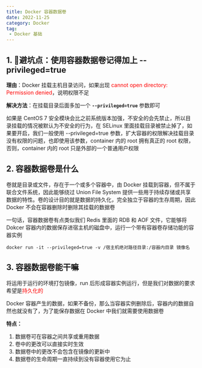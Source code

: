 ```yaml
---
title: Docker 容器数据卷
date: 2022-11-25
category: Docker
tag:
 - Docker 基础
---
```


## 1. 🚽避坑点：使用容器数据卷记得加上 --privileged=true

**理由**：Docker 挂载主机目录访问，如果出现 <font color="red">cannot open directory: Permission denied</font>，说明权限不足

**解决方法**：在挂载目录后面多加一个 **`--privileged=true`** 参数即可

如果是 CentOS 7 安全模块会比之前系统版本加强，不安全的会先禁止，所以目录挂载的情况被默认为不安全的行为，在 SELinux 里面挂载目录被禁止掉了，如果要开启，我们一般使用 --privileged=true 参数，扩大容器的权限解决挂载目录没有权限的问题，也即使用该参数，container 内的 root 拥有真正的 root 权限，否则，container 内的 root 只是外部的一个普通用户权限

## 2. 容器数据卷是什么

卷就是目录或文件，存在于一个或多个容器中，由 Docker 挂载到容器，但不属于联合文件系统，因此能够绕过 Union File System 提供一些用于持续存储或共享数据的特性。卷的设计目的就是数据的持久化，完全独立于容器的生存周期，因此 Docker 不会在容器删除时删除其挂载的数据卷

一句话，容器数据卷有点类似我们 Redis 里面的 RDB 和 AOF 文件，它能够将 Dokcer 容器内的数据保存进宿主机的磁盘中，运行一个带有容器卷存储功能的容器实例

```shell
docker run -it --privileged=true -v /宿主机绝对路径目录:/容器内目录 镜像名
```

## 3. 容器数据卷能干嘛

将运用于运行的环境打包镜像，run 后形成容器实例运行，但是我们对数据的要求希望是<font color="red">持久化的</font>

Docker 容器产生的数据，如果不备份，那么当容器实例删除后，容器内的数据自然也就没有了，为了能保存数据在 Docker 中我们就需要使用数据卷

**特点：**

1. 数据卷可在容器之间共享或重用数据
2. 卷中的更改可以直接实时生效
3. 数据卷中的更改不会包含在镜像的更新中
4. 数据卷的生命周期一直持续到没有容器使用它为止